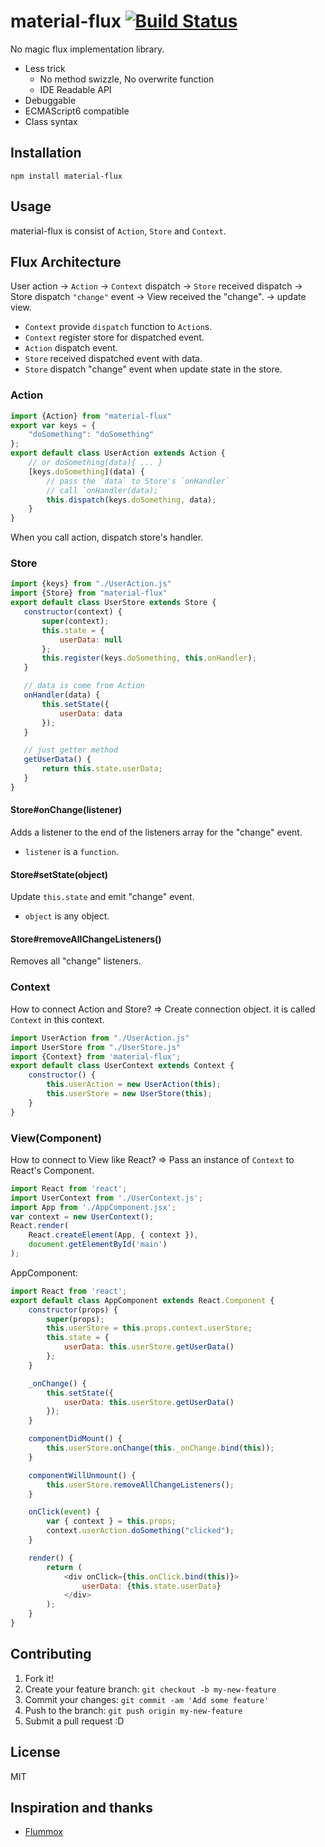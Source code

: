 # material-flux [![Build Status](https://travis-ci.org/azu/material-flux.svg?branch=master)](https://travis-ci.org/azu/material-flux)

No magic flux implementation library.

- Less trick
    - No method swizzle, No overwrite function
    - IDE Readable API
- Debuggable
- ECMAScript6 compatible
- Class syntax

## Installation

    npm install material-flux

## Usage

material-flux is consist of `Action`, `Store` and `Context`.

## Flux Architecture

User action -> `Action` -> `Context` dispatch -> `Store` received dispatch
-> Store dispatch `"change"` event -> View received the "change". -> update view.

- `Context` provide `dispatch` function to `Action`s.
- `Context` register store for dispatched event.
- `Action` dispatch event.
- `Store` received dispatched event with data.
- `Store` dispatch "change" event when update state in the store.

### Action

```js
import {Action} from "material-flux"
export var keys = {
    "doSomething": "doSomething"
};
export default class UserAction extends Action {
    // or doSomething(data){ ... } 
    [keys.doSomething](data) {
        // pass the `data` to Store's `onHandler`
        // call `onHandler(data);`
        this.dispatch(keys.doSomething, data);
    }
}
```

When you call action, dispatch store's handler.

### Store

```js
import {keys} from "./UserAction.js"
import {Store} from "material-flux"
export default class UserStore extends Store {
   constructor(context) {
       super(context);
       this.state = {
           userData: null
       };
       this.register(keys.doSomething, this.onHandler);
   }

   // data is come from Action
   onHandler(data) {
       this.setState({
           userData: data
       });
   }

   // just getter method
   getUserData() {
       return this.state.userData;
   }
}
```

#### Store#onChange(listener)

Adds a listener to the end of the listeners array for the "change" event. 

- `listener` is a `function`.

#### Store#setState(object)

Update `this.state` and emit "change" event.

- `object` is any object.

#### Store#removeAllChangeListeners()

Removes all "change" listeners.

### Context

How to connect Action and Store?
=> Create connection object. it is called `Context` in this context.

```js
import UserAction from "./UserAction.js"
import UserStore from "./UserStore.js"
import {Context} from 'material-flux';
export default class UserContext extends Context {
    constructor() {
        this.userAction = new UserAction(this);
        this.userStore = new UserStore(this);
    }
}
```

### View(Component)

How to connect to View like React?
=> Pass an instance of `Context` to React's Component.

```js
import React from 'react';
import UserContext from './UserContext.js';
import App from './AppComponent.jsx';
var context = new UserContext();
React.render(
    React.createElement(App, { context }),
    document.getElementById('main')
);
```

AppComponent:

```js
import React from 'react';
export default class AppComponent extends React.Component {
    constructor(props) {
        super(props);
        this.userStore = this.props.context.userStore;
        this.state = {
            userData: this.userStore.getUserData()
        };
    }

    _onChange() {
        this.setState({
            userData: this.userStore.getUserData()
        });
    }

    componentDidMount() {
        this.userStore.onChange(this._onChange.bind(this));
    }

    componentWillUnmount() {
        this.userStore.removeAllChangeListeners();
    }

    onClick(event) {
        var { context } = this.props;
        context.userAction.doSomething("clicked");
    }

    render() {
        return (
            <div onClick={this.onClick.bind(this)}>
                userData: {this.state.userData}
            </div>
        );
    }
}
```

## Contributing

1. Fork it!
2. Create your feature branch: `git checkout -b my-new-feature`
3. Commit your changes: `git commit -am 'Add some feature'`
4. Push to the branch: `git push origin my-new-feature`
5. Submit a pull request :D

## License

MIT

## Inspiration and thanks

- [Flummox](https://github.com/acdlite/flummox/ "Flummox")

